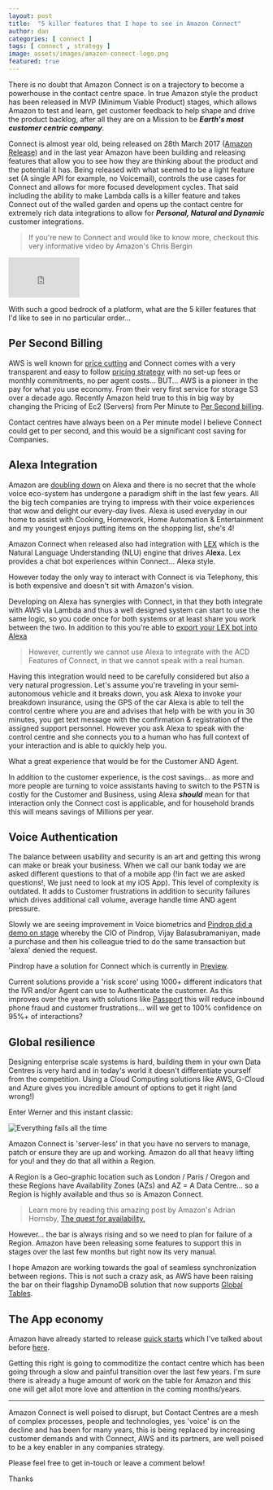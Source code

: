 ```yaml
---
layout: post
title:  "5 killer features that I hope to see in Amazon Connect"
author: dan
categories: [ connect ]
tags: [ connect , strategy ]
image: assets/images/amazon-connect-logo.png
featured: true
---
```

There is no doubt that Amazon Connect is on a trajectory to become a powerhouse in the contact centre space. In true Amazon style the product has been released in MVP (Minimum Viable Product) stages, which allows Amazon to test and learn, get customer feedback to help shape and drive the product backlog, after all they are on a Mission to be _**Earth's most customer centric company**_.

Connect is almost year old, being released on 28th March 2017 ([Amazon Release](https://aws.amazon.com/about-aws/whats-new/2017/03/introducing-amazon-connect/)) and in the last year Amazon have been building and releasing features that allow you to see how they are thinking about the product and the potential it has. Being released with what seemed to be a light feature set (A single API for example, no Voicemail), controls the use cases for Connect and allows for more focused development cycles. That said including the ability to make Lambda calls is a killer feature and takes Connect out of the walled garden and opens up the contact centre for extremely rich data integrations to allow for _**Personal, Natural and Dynamic**_ customer integrations.


> If you're new to Connect and would like to know more, checkout this very informative video by Amazon's Chris Bergin

<iframe width="140" height="79" src="https://www.youtube.com/embed/xOkcpF_4ZvI" frameborder="0" allow="autoplay; encrypted-media" allowfullscreen></iframe>

With such a good bedrock of a platform, what are the 5 killer features that I'd like to see in no particular order...


## Per Second Billing

AWS is well known for  [price cutting](https://aws.amazon.com/blogs/aws/category/price-reduction/) and Connect comes with a very transparent and easy to follow [pricing strategy](https://aws.amazon.com/connect/pricing/) with no set-up fees or monthly commitments, no per agent costs... BUT... AWS is a pioneer in the pay for what you use economy. From their very first service for storage S3 over a decade ago. Recently Amazon held true to this in big way by changing the Pricing of Ec2 (Servers) from Per Minute to [Per Second billing](https://aws.amazon.com/blogs/aws/new-per-second-billing-for-ec2-instances-and-ebs-volumes/).

Contact centres have always been on a Per minute model I believe Connect could get to per second, and this would be a significant cost saving for Companies.

## Alexa Integration

Amazon are [doubling down](https://www.cnet.com/news/amazon-fourth-quarter-results-2017-prime-holiday-alexa/) on Alexa and there is no secret that the whole voice eco-system has undergone a paradigm shift in the last few years. All the big tech companies are trying to impress with their voice experiences that wow and delight our every-day lives. Alexa is used everyday in our home to assist with Cooking, Homework, Home Automation & Entertainment and my youngest enjoys putting items on the shopping list, she's 4!

Amazon Connect when released also had integration with [LEX](https://aws.amazon.com/lex/) which is the Natural Language Understanding (NLU) engine that drives A**lex**a. Lex provides a chat bot experiences within Connect... Alexa style.

However today the only way to interact with Connect is via Telephony, this is both expensive and doesn't sit with Amazon's vision.

Developing on Alexa has synergies with Connect, in that they both integrate with AWS via Lambda and thus a well designed system can start to use the same logic, so you code once for both systems or at least share you work between the two. In addition to this you're able to [export your LEX bot into Alexa](https://aws.amazon.com/about-aws/whats-new/2017/09/export-your-amazon-lex-chatbot-to-the-alexa-skills-kit/)

> However, currently we cannot use Alexa to integrate with the ACD Features of Connect, in that we cannot speak with a real human.

Having this integration would need to be carefully considered but also a very natural progression. Let's assume you're traveling in your semi-autonomous vehicle and it breaks down, you ask Alexa to invoke your breakdown insurance, using the GPS of the car Alexa is able to tell the control centre where you are and advises that help with be with you in 30 minutes, you get text message with the confirmation & registration of the assigned support personnel. However you ask Alexa to speak with the control centre and she connects you to a human who has full context of your interaction and is able to quickly help you.

What a great experience that would be for the Customer AND Agent.

In addition to the customer experience, is the cost savings... as more and more people are turning to voice assistants having to switch to the PSTN is costly for the Customer and Business, using Alexa _**should**_ mean for that interaction only the Connect cost is applicable, and for household brands this will means savings of Millions per year.

## Voice Authentication

The balance between usability and security is an art and getting this wrong can make or break your business. When we call our bank today we are asked different questions to that of a mobile app (!in fact we are asked questions!, We just need to look at my iOS App). This level of complexity is outdated. It adds to Customer frustrations in addition to security failures which drives additional call volume, average handle time AND agent pressure.

Slowly we are seeing improvement in Voice biometrics and [Pindrop did a demo on stage](https://www.forbes.com/sites/alexkonrad/2018/01/25/pindrop-passport-looks-to-power-the-voice-economy/#2e69ec5f4319) whereby the CIO of Pindrop, Vijay Balasubramaniyan, made a purchase and then his colleague tried to do the same transaction but 'alexa' denied the request.

Pindrop have a solution for Connect which is currently in [Preview](hhttps://aws.amazon.com/quickstart/connect/pindrop/).

Current solutions provide a 'risk score' using 1000+ different indicators that the IVR and/or Agent can use to Authenticate the customer. As this improves over the years with solutions like [Passport](https://www.pindrop.com/solutions/authentication/) this will reduce inbound phone fraud and customer frustrations... will we get to 100% confidence on 95%+ of interactions?



## Global resilience


Designing enterprise scale systems is hard, building them in your own Data Centres is very hard and in today's world it doesn't differentiate yourself from the competition. Using a Cloud Computing solutions like AWS, G-Cloud and Azure gives you incredible amount of options to get it right (and wrong!)

Enter Werner and this instant classic:

![Everything fails all the time](/blog/assets/images/5-killer-1.jpg)

Amazon Connect is 'server-less' in that you have no servers to manage, patch or ensure they are up and working. Amazon do all that heavy lifting for you! and they do that all within a Region.

A Region is a Geo-graphic location such as London / Paris / Oregon and these Regions have Availability Zones  (AZs) and AZ = A Data Centre... so a Region is highly available and thus so is Amazon Connect.

> Learn more by reading this amazing post by Amazon's Adrian Hornsby, [The quest for availability.](https://hackernoon.com/the-quest-for-availability-771fa8a94a7c)

However... the bar is always rising and so we need to plan for failure of a Region. Amazon have been releasing some features to support this in stages over the last few months but right now its very manual.

I hope Amazon are working towards the goal of seamless synchronization between regions. This is not such a crazy ask, as AWS have been raising the bar on their flagship DynamoDB solution that now supports [Global Tables](https://aws.amazon.com/blogs/aws/new-for-amazon-dynamodb-global-tables-and-on-demand-backup/).


## The App economy

Amazon have already started to release [quick starts](https://aws.amazon.com/quickstart/connect/) which I've talked about before [here](https://aconnect.io/blog/connect/2017/11/13/Quick-Starts.html).

Getting this right is going to commoditize the contact centre which has been going through a slow and painful transition over the last few years. I'm sure there is already a huge amount of work on the table for Amazon and this one will get allot more love and attention in the coming months/years.


****

Amazon Connect is well poised to disrupt, but Contact Centres are a mesh of complex processes, people and technologies, yes 'voice' is on the decline and has been for many years, this is being replaced by increasing customer demands and with Connect, AWS and its partners, are well poised to be a key enabler in any companies strategy.

Please feel free to get in-touch or leave a comment below!

Thanks

